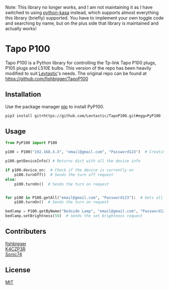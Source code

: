 Note: This library no longer works, and I am not maintaining it as I have switched to using [python-kasa](https://github.com/python-kasa/python-kasa) instead, which supports almost everything this library (briefly) supported. You have to implement your own toggle code and searching by name, but on the plus side that library is maintained and actually works!

# Tapo P100
Tapo P100 is a Python library for controlling the Tp-link Tapo P100 plugs, P105 plugs and L510E bulbs.
This version of the repo has been heavily modified to suit [Levtastic](https://github.com/Levtastic)'s needs.
The original repo can be found at https://github.com/fishbigger/TapoP100

## Installation

Use the package manager [pip](https://pip.pypa.io/en/stable/) to install PyP100.

```bash
pip3 install git+https://github.com/Levtastic/TapoP100.git#egg=PyP100
```

## Usage

```python
from PyP100 import P100

p100 = P100("192.168.X.X", "email@gmail.com", "Password123")  # Creating a P100 plug object by IP

p100.getDeviceInfo() # Returns dict with all the device info

if p100.device_on:  # Check if the device is currently on
    p100.turnOff()  # Sends the turn off request
else:
    p100.turnOn()  # Sends the turn on request


for p100 in P100.getAll("email@gmail.com", "Password123"):  # Gets all devices on the local network assigned to that email/password
    p100.turnOn()  # Sends the turn on request

bedlamp = P100.getByName("Bedside Lamp", "email@gmail.com", "Password123")  # Gets a specific device by its alias
bedlamp.setBrightness(50)  # Sends the set brightness request


```

## Contributers
[fishbigger](https://github.com/fishbigger)\
[K4CZP3R](https://github.com/K4CZP3R)\
[Sonic74](https://github.com/sonic74)

## License
[MIT](https://choosealicense.com/licenses/mit/)
